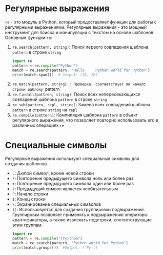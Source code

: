 # Регулярные выражения
`re` - это модуль в Python, который предоставляет функции для работы с регулярными выражениями. Регулярные выражения - это мощный инструмент для поиска и манипуляций с текстом на основе шаблонов.
Основные функции `re`:
1. `re.search(pattern, string)`: 
   Поиск первого совпадения шаблона `pattern` в строке `string`
   ```python
   import re
   pattern = re.compile("Python")
   match = re.search(pattern, 'Hello     Python world for Python')
   print(match.span())  # Output: (10, 16)
   ```
3. `re.match(pattern, string)': Проверка, соответствует ли начало строки шаблону `pattern`
4. `re.findall(pattren, string)`: Поиск всех непересекающихся совпадений шаблона `pattern` в строке `string`
5. `re.sub(pattern, repl, string)`: Замена всех совпадений шаблона `pattern` в строке `string` на `repl`
6. `re.compile(pattern)`: Компиляция шаблона `pattern` в объект регулярного выражения, что позволяет повторно использовать его в различных операциях `re`


# Специальные символы
Регулярные выражения используют специальные символы для создания шаблонов
* `.`: Дюбой символ, кроме новой строки
* `*`: Повторение предыдущего символа ноль или более раз
* `+`: Повторение предыдущего символа один или более раз
* `?`: Предыдущий символ является необязательным
* `^`: Начало строки
* `$`: Конец строки
* `\`: Экранирование специальных символов
* `()`: Использовуется для создания группировки подвыражений. Группировка позволяет применять к подвыражению операторы квантификаторы, а также извлекать подстроки, соответствующие этим группам.
  ```python
  import re
  pattern = re.compile("(Py)thon")
  match = re.search(pattern, 'Python world for Python')
  print(match.groups())  #Output: ('Py',)
  ```
